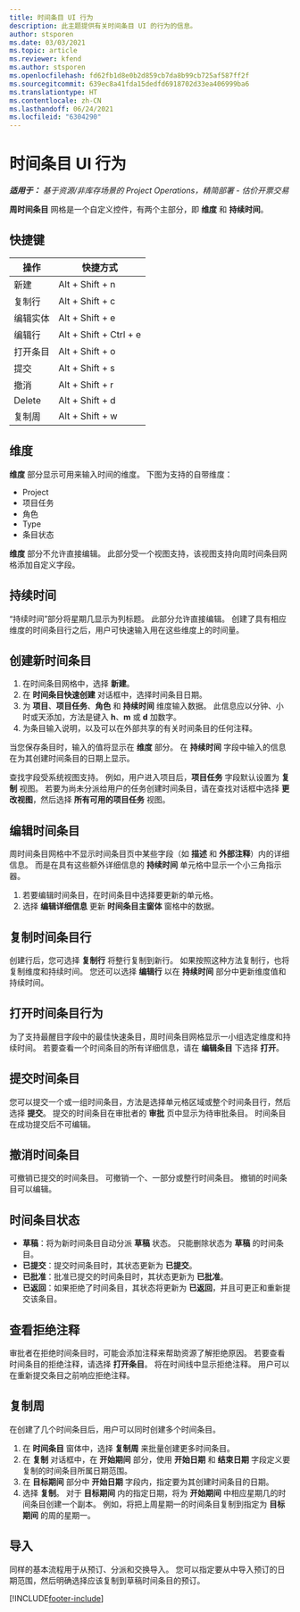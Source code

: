 ```yaml
---
title: 时间条目 UI 行为
description: 此主题提供有关时间条目 UI 的行为的信息。
author: stsporen
ms.date: 03/03/2021
ms.topic: article
ms.reviewer: kfend
ms.author: stsporen
ms.openlocfilehash: fd62fb1d8e0b2d859cb7da8b99cb725af587ff2f
ms.sourcegitcommit: 639ec8a41fda15dedfd6918702d33ea406999ba6
ms.translationtype: HT
ms.contentlocale: zh-CN
ms.lasthandoff: 06/24/2021
ms.locfileid: "6304290"
---
```

# <a name="time-entry-ui-behavior"></a>时间条目 UI 行为

_**适用于：** 基于资源/非库存场景的 Project Operations，精简部署 - 估价开票交易_


**周时间条目** 网格是一个自定义控件，有两个主部分，即 **维度** 和 **持续时间**。

## <a name="keyboard-shortcuts"></a>快捷键
| 操作​        | 快捷方式                  |
|------------   |------------------------   |
| 新建​​           | Alt + Shift + n           |
| 复制行      | Alt + Shift + c           |
| 编辑实体    | Alt + Shift + e           |
| 编辑行      | Alt + Shift + Ctrl + e    |
| 打开条目    | Alt + Shift + o           |
| 提交​​        | Alt + Shift + s           |
| 撤消        | Alt + Shift + r           |
| Delete        | Alt + Shift + d           |
| 复制周     | Alt + Shift + w           |

## <a name="dimensions"></a>维度
**维度** 部分显示可用来输入时间的维度。 下图为支持的自带维度：

  - Project
  - 项目任务
  - 角色
  - Type
  - 条目状态

**维度** 部分不允许直接编辑。 此部分受一个视图支持，该视图支持向周时间条目网格添加自定义字段。

## <a name="duration"></a>持续时间
“持续时间”部分将星期几显示为列标题。 此部分允许直接编辑。 创建了具有相应维度的时间条目行之后，用户可快速输入用在这些维度上的时间量。

## <a name="create-a-new-time-entry"></a>创建新时间条目

1. 在时间条目网格中，选择 **新建**。 
2. 在 **时间条目快速创建** 对话框中，选择时间条目日期。
3. 为 **项目**、**项目任务**、**角色** 和 **持续时间** 维度输入数据。 此信息应以分钟、小时或天添加，方法是键入 **h**、**m** 或 **d** 加数字。 
4. 为条目输入说明，以及可以在外部共享的有关时间条目的任何注释。 

当您保存条目时，输入的值将显示在 **维度** 部分。 在 **持续时间** 字段中输入的信息在为其创建时间条目的日期上显示。

查找字段受系统视图支持。 例如，用户进入项目后，**项目任务** 字段默认设置为 **复制** 视图。 若要为尚未分派给用户的任务创建时间条目，请在查找对话框中选择 **更改视图**，然后选择 **所有可用的项目任务** 视图。

## <a name="edit-a-time-entry"></a>编辑时间条目 
周时间条目网格中不显示时间条目页中某些字段（如 **描述** 和 **外部注释**）内的详细信息。 而是在具有这些额外详细信息的 **持续时间** 单元格中显示一个小三角指示器。 

1. 若要编辑时间条目，在时间条目中选择要更新的单元格。
2. 选择 **编辑详细信息** 更新 **时间条目主窗体** 窗格中的数据。 

## <a name="copy-a-time-entry-row"></a>复制时间条目行
创建行后，您可选择 **复制行** 将整行复制到新行。 如果按照这种方法复制行，也将复制维度和持续时间。 您还可以选择 **编辑行** 以在 **持续时间** 部分中更新维度值和持续时间。

## <a name="open-a-time-entry-behavior"></a>打开时间条目行为
为了支持最醒目字段中的最佳快速条目，周时间条目网格显示一小组选定维度和持续时间。 若要查看一个时间条目的所有详细信息，请在 **编辑条目** 下选择 **打开**。

## <a name="submit-a-time-entry"></a>提交时间条目
您可以提交一个或一组时间条目，方法是选择单元格区域或整个时间条目行，然后选择 **提交**。 提交的时间条目在审批者的 **审批** 页中显示为待审批条目。 时间条目在成功提交后不可编辑。

## <a name="recall-a-time-entry"></a>撤消时间条目
可撤销已提交的时间条目。 可撤销一个、一部分或整行时间条目。 撤销的时间条目可以编辑。

## <a name="time-entry-status"></a>时间条目状态

- **草稿**：将为新时间条目自动分派 **草稿** 状态。 只能删除状态为 **草稿** 的时间条目。
- **已提交**：提交时间条目时，其状态更新为 **已提交**。 
- **已批准**：批准已提交的时间条目时，其状态更新为 **已批准**。 
- **已返回**：如果拒绝了时间条目，其状态将更新为 **已返回**，并且可更正和重新提交该条目。 

## <a name="view-rejection-comments"></a>查看拒绝注释
审批者在拒绝时间条目时，可能会添加注释来帮助资源了解拒绝原因。 若要查看时间条目的拒绝注释，请选择 **打开条目**。 将在时间线中显示拒绝注释。 用户可以在重新提交条目之前响应拒绝注释。

## <a name="copy-week"></a>复制周
在创建了几个时间条目后，用户可以同时创建多个时间条目。

1. 在 **时间条目** 窗体中，选择 **复制周** 来批量创建更多时间条目。 
2. 在 **复制** 对话框中，在 **开始期间** 部分，使用 **开始日期** 和 **结束日期** 字段定义要复制的时间条目所属日期范围。 
3. 在 **目标期间** 部分中 **开始日期** 字段内，指定要为其创建时间条目的日期。 
4. 选择 **复制**。 对于 **目标期间** 内的指定日期，将为 **开始期间** 中相应星期几的时间条目创建一个副本。 例如，将把上周星期一的时间条目复制到指定为 **目标期间** 的周的星期一。

## <a name="import"></a>导入
同样的基本流程用于从预订、分派和交换导入。 您可以指定要从中导入预订的日期范围，然后明确选择应该复制到草稿时间条目的预订。 


[!INCLUDE[footer-include](../includes/footer-banner.md)]
